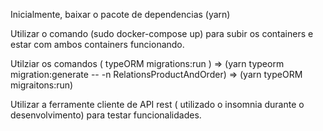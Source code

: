 Inicialmente, baixar o  pacote de dependencias (yarn)

Utilizar o comando (sudo docker-compose up) para subir os containers e estar com ambos containers funcionando. 

Utilziar os comandos ( typeORM migrations:run ) =>  (yarn typeorm migration:generate -- -n RelationsProductAndOrder) => (yarn typeORM migraitons:run)

Utilizar a ferramente cliente de API rest ( utilizado o insomnia durante o desenvolvimento) para testar funcionalidades.